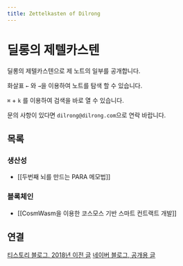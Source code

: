 ```yaml
---
title: Zettelkasten of Dilrong
---
```


# 딜롱의 제텔카스텐

딜롱의 제텔카스텐으로 제 노트의 일부를 공개합니다.

화살표 `←` 와 `→`을 이용하여 노트를 탐색 할 수 있습니다.

`⌘` + `k` 를 이용하여 검색을 바로 열 수 있습니다.

문의 사항이 있다면 `dilrong@dilrong.com`으로 연락 바랍니다.

## 목록

### 생산성

- [[두번째 뇌를 만드는 PARA 메모법]]

### 블록체인

- [[CosmWasm을 이용한 코스모스 기반 스마트 컨트랙트 개발]]

## 연결

[티스토리 블로그, 2018년 이전 글](https://dilrong.tistory.com)
[네이버 블로그, 공개용 글](https://blog.naver.com/dilrong)
